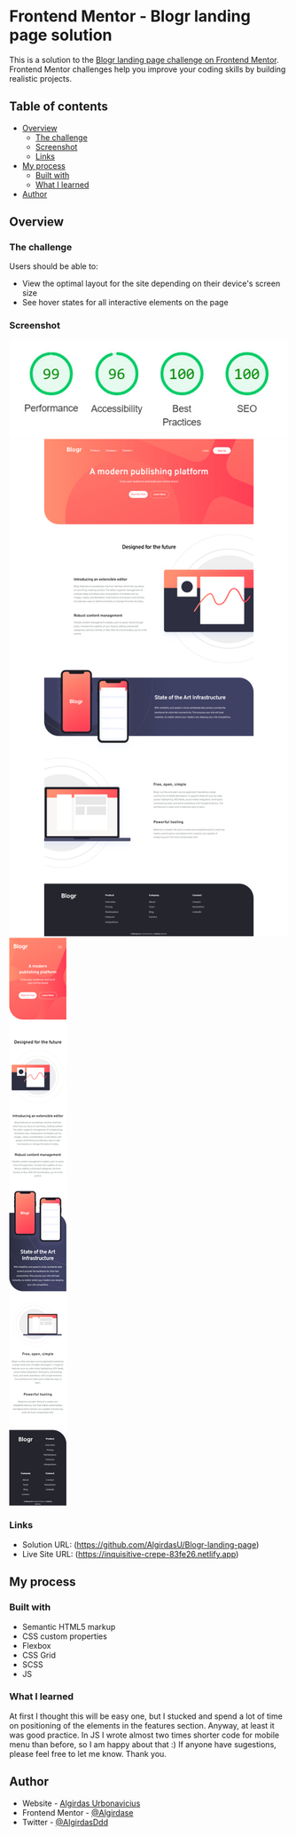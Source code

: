 # Frontend Mentor - Blogr landing page solution

This is a solution to the [Blogr landing page challenge on Frontend Mentor](https://www.frontendmentor.io/challenges/blogr-landing-page-EX2RLAApP). Frontend Mentor challenges help you improve your coding skills by building realistic projects.

## Table of contents

- [Overview](#overview)
  - [The challenge](#the-challenge)
  - [Screenshot](#screenshot)
  - [Links](#links)
- [My process](#my-process)
  - [Built with](#built-with)
  - [What I learned](#what-i-learned)
- [Author](#author)

## Overview

### The challenge

Users should be able to:

- View the optimal layout for the site depending on their device's screen size
- See hover states for all interactive elements on the page

### Screenshot

![](images/ceo.jpg)
![](images/desktop.jpg)
![](images/mobile.jpg)

### Links

- Solution URL: (https://github.com/AlgirdasU/Blogr-landing-page)
- Live Site URL: (https://inquisitive-crepe-83fe26.netlify.app)

## My process

### Built with

- Semantic HTML5 markup
- CSS custom properties
- Flexbox
- CSS Grid
- SCSS
- JS

### What I learned

At first I thought this will be easy one, but I stucked and spend a lot of time on positioning of the elements in the features section. Anyway, at least it was good practice. In JS I wrote almost two times shorter code for mobile menu than before, so I am happy about that :) If anyone have sugestions, please feel free to let me know. Thank you.

## Author

- Website - [Algirdas Urbonavicius](https://github.com/AlgirdasU/Blogr-landing-page)
- Frontend Mentor - [@Algirdase](https://www.frontendmentor.io/profile/AlgirdasU)
- Twitter - [@AlgirdasDdd](https://twitter.com/algirdasddd)
